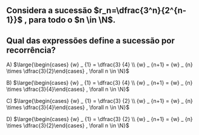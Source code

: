 ##  Considera a sucessão $r_n=\dfrac{3^n}{2^{n-1}}$ , para todo o $n \in \N$.
## Qual das expressões define a sucessão por recorrência?
A) $\large{\begin{cases} {w} _ {1} = \dfrac{3} {4} \\ {w} _ {n+1} = {w} _ {n} \times \dfrac{3}{2}\end{cases} , \forall n \in \N}$

B) $\large{\begin{cases} {w} _ {1} = \dfrac{3} {4} \\ {w} _ {n+1} = {w} _ {n} \times \dfrac{3}{4}\end{cases} , \forall n \in \N}$

C) $\large{\begin{cases} {w} _ {1} = \dfrac{3} {2} \\ {w} _ {n+1} = {w} _ {n} \times \dfrac{3}{4}\end{cases} , \forall n \in \N}$

D) $\large{\begin{cases} {w} _ {1} = \dfrac{3} {2} \\ {w} _ {n+1} = {w} _ {n} \times \dfrac{3}{2}\end{cases} , \forall n \in \N}$
